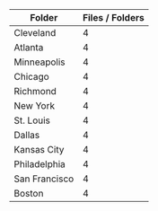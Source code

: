 | Folder        |   Files / Folders |
|---------------|-------------------|
| Cleveland     |                 4 |
| Atlanta       |                 4 |
| Minneapolis   |                 4 |
| Chicago       |                 4 |
| Richmond      |                 4 |
| New York      |                 4 |
| St. Louis     |                 4 |
| Dallas        |                 4 |
| Kansas City   |                 4 |
| Philadelphia  |                 4 |
| San Francisco |                 4 |
| Boston        |                 4 |